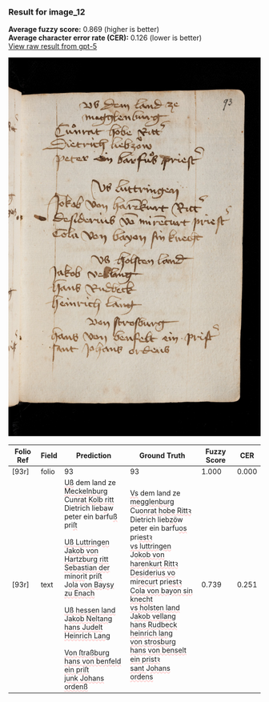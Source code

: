 ### Result for image_12
**Average fuzzy score:** 0.869 (higher is better)<br>**Average character error rate (CER):** 0.126 (lower is better)<br>[View raw result from gpt-5](https://github.com/RISE-UNIBAS/humanities_data_benchmark/blob/main/results/2025-10-24/T0279/request_T0279_image_12.json)

<img src="https://github.com/RISE-UNIBAS/humanities_data_benchmark/blob/main/benchmarks/medieval_manuscripts/images/image_12.jpg?raw=true" alt="image_12" width="800px">

<style>
.diff { text-decoration: underline; text-decoration-color: #ffcccc; text-decoration-style: wavy; }
</style>

| Folio Ref | Field | Prediction | Ground Truth | Fuzzy Score | CER |
|-----------|-------|------------|--------------|-------------|-----|
| [93r] | folio | 93 | 93 | 1.000 | 0.000 |
| [93r] | text | <span class="diff">Uß</span> dem land ze<br><span class="diff">Meckelnburg<br></span>Cu<span class="diff">nrat Kolb ritt<br></span>Dietrich lieb<span class="diff">a</span>w<br>peter ein barfu<span class="diff">ß</span> pri<span class="diff">ſt<br><br>Uß Luttringen<br></span>J<span class="diff">akob von Hartzburg ritt<br>Sebastian der</span> mi<span class="diff">nori</span>t pri<span class="diff">ſt<br></span>J<span class="diff">ola von Baysy zu Enach<br><br>Uß hessen land<br></span>J<span class="diff">akob Neltang<br>hans Judelt<br>Heinrich Lang<br><br>Von ſtraßburg<br>hans von benfeld ein priſt<br>junk Johans ordenß</span> | <span class="diff">Vs</span> dem land ze<br><span class="diff"> megglenburg<br> </span>Cu<span class="diff">onrat hobe Rittꝛ<br> </span>Dietrich lieb<span class="diff">zö</span>w<br><span class="diff"> </span>peter ein barfu<span class="diff">os</span> pri<span class="diff">estꝛ<br> vs luttringen<br> </span>J<span class="diff">okob von harenkurt Rittꝛ<br> Desiderius vo</span> mi<span class="diff">recur</span>t pri<span class="diff">estꝛ<br> Cola von bayon sin knecht<br> vs holsten land<br> </span>J<span class="diff">akob vellang<br> hans Rudbeck<br> heinrich lang<br> von strosburg<br> hans von benselt ein pristꝛ<br> sant </span>J<span class="diff">ohans ordens</span> | 0.739 | 0.251 |
